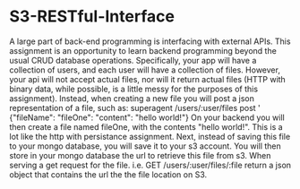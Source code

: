 # S3-RESTful-Interface
A large part of back-end programming is interfacing with external APIs. This assignment is an opportunity to learn backend programming beyond the usual CRUD database operations.  Specifically, your app will have a collection of users, and each user will have a collection of files. However, your api will not accept actual files, nor will it return actual files (HTTP with binary data, while possible, is a little messy for the purposes of this assignment). Instead, when creating a new file you will post a json representation of a file, such as:  superagent /users/:user/files post ' {"fileName": "fileOne": "content": "hello world!"}  On your backend you will then create a file named fileOne, with the contents "hello world!". This is a lot like the http with persistance assignment.  Next, instead of saving this file to your mongo database, you will save it to your s3 account. You will then store in your mongo database the url to retrieve this file from s3.  When serving a get request for the file. i.e. GET /users/:user/files/:file return a json object that contains the url the the file location on S3.

